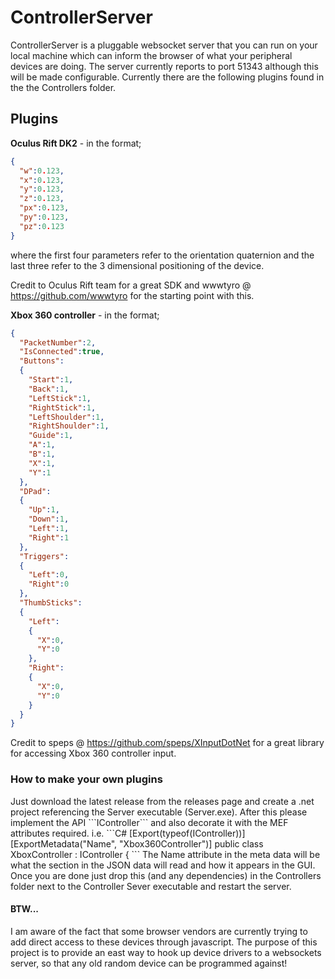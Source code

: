 <h1>ControllerServer</h1>
ControllerServer is a pluggable websocket server that you can run on your local machine which can inform the browser of what your peripheral devices are doing. The server currently reports to port 51343 although this will be made configurable.
Currently there are the following plugins found in the the Controllers folder. 
<h2>Plugins</h2>

<b>Oculus Rift DK2</b> - in the format;

```JSON
{
  "w":0.123,
  "x":0.123,
  "y":0.123,
  "z":0.123,
  "px":0.123,
  "py":0.123,
  "pz":0.123
}
```
where the first four parameters refer to the orientation quaternion and the last three refer to the 3 dimensional positioning of the device.

Credit to Oculus Rift team for a great SDK and wwwtyro @ https://github.com/wwwtyro for the starting point with this.

<b>Xbox 360 controller</b> - in the format; 
```JSON
{
  "PacketNumber":2,
  "IsConnected":true,
  "Buttons":
  {
    "Start":1,
    "Back":1,
    "LeftStick":1,
    "RightStick":1,
    "LeftShoulder":1,
    "RightShoulder":1,
    "Guide":1,
    "A":1,
    "B":1,
    "X":1,
    "Y":1
  },
  "DPad":
  {
    "Up":1,
    "Down":1,
    "Left":1,
    "Right":1
  },
  "Triggers":
  {
    "Left":0,
    "Right":0
  },
  "ThumbSticks":
  {
    "Left":
    {
      "X":0,
      "Y":0
    },
    "Right":
    {
      "X":0,
      "Y":0
    }
  }
}
```
Credit to speps @ https://github.com/speps/XInputDotNet for a great library for accessing Xbox 360 controller input. 

<h3>How to make your own plugins</h3>
Just download the latest release from the releases page and create a .net project referencing the Server executable (Server.exe). After this please implement the API  ```IController``` and also decorate it with the MEF attributes required. i.e.
```C#
    [Export(typeof(IController))]
    [ExportMetadata("Name", "Xbox360Controller")]
    public class XboxController : IController
    {
```
The Name attribute in the meta data will be what the section in the JSON data will read and how it appears in the GUI.
Once you are done just drop this (and any dependencies) in the Controllers folder next to the Controller Sever executable and restart the server.
<h4>BTW...</h4>
I am aware of the fact that some browser vendors are currently trying to add direct access to these devices through javascript. The purpose of this project is to provide an east way to hook up device drivers to a websockets server, so that any old random device can be programmed against!
